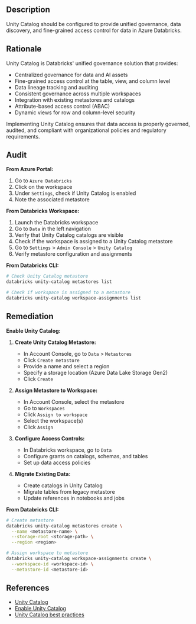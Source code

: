 ## Description

Unity Catalog should be configured to provide unified governance, data discovery, and fine-grained access control for data in Azure Databricks.

## Rationale

Unity Catalog is Databricks' unified governance solution that provides:
- Centralized governance for data and AI assets
- Fine-grained access control at the table, view, and column level
- Data lineage tracking and auditing
- Consistent governance across multiple workspaces
- Integration with existing metastores and catalogs
- Attribute-based access control (ABAC)
- Dynamic views for row and column-level security

Implementing Unity Catalog ensures that data access is properly governed, audited, and compliant with organizational policies and regulatory requirements.

## Audit

**From Azure Portal:**

1. Go to `Azure Databricks`
2. Click on the workspace
3. Under `Settings`, check if Unity Catalog is enabled
4. Note the associated metastore

**From Databricks Workspace:**

1. Launch the Databricks workspace
2. Go to `Data` in the left navigation
3. Verify that Unity Catalog catalogs are visible
4. Check if the workspace is assigned to a Unity Catalog metastore
5. Go to `Settings` > `Admin Console` > `Unity Catalog`
6. Verify metastore configuration and assignments

**From Databricks CLI:**

```bash
# Check Unity Catalog metastore
databricks unity-catalog metastores list

# Check if workspace is assigned to a metastore
databricks unity-catalog workspace-assignments list
```

## Remediation

**Enable Unity Catalog:**

1. **Create Unity Catalog Metastore:**
   - In Account Console, go to `Data` > `Metastores`
   - Click `Create metastore`
   - Provide a name and select a region
   - Specify a storage location (Azure Data Lake Storage Gen2)
   - Click `Create`

2. **Assign Metastore to Workspace:**
   - In Account Console, select the metastore
   - Go to `Workspaces`
   - Click `Assign to workspace`
   - Select the workspace(s)
   - Click `Assign`

3. **Configure Access Controls:**
   - In Databricks workspace, go to `Data`
   - Configure grants on catalogs, schemas, and tables
   - Set up data access policies

4. **Migrate Existing Data:**
   - Create catalogs in Unity Catalog
   - Migrate tables from legacy metastore
   - Update references in notebooks and jobs

**From Databricks CLI:**

```bash
# Create metastore
databricks unity-catalog metastores create \
  --name <metastore-name> \
  --storage-root <storage-path> \
  --region <region>

# Assign workspace to metastore
databricks unity-catalog workspace-assignments create \
  --workspace-id <workspace-id> \
  --metastore-id <metastore-id>
```

## References

- [Unity Catalog](https://docs.microsoft.com/en-us/azure/databricks/data-governance/unity-catalog/)
- [Enable Unity Catalog](https://docs.microsoft.com/en-us/azure/databricks/data-governance/unity-catalog/get-started)
- [Unity Catalog best practices](https://docs.microsoft.com/en-us/azure/databricks/data-governance/unity-catalog/best-practices)

